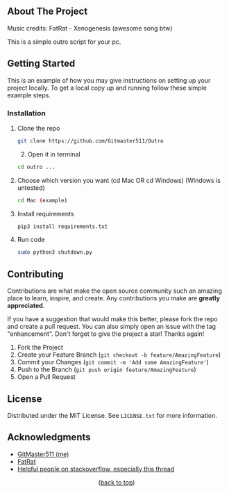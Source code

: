<!-- ABOUT THE PROJECT -->
## About The Project

Music credits: FatRat -  Xenogenesis  (awesome song btw)

This is a simple outro script for your pc. 



<!-- GETTING STARTED -->
## Getting Started

This is an example of how you may give instructions on setting up your project locally.
To get a local copy up and running follow these simple example steps.

### Installation

1. Clone the repo
   ```sh
   git clone https://github.com/Gitmaster511/Outro
   ```
   2. Open it in terminal
   ```sh
   cd outro ...
   ```
3. Choose which version you want (cd Mac OR cd Windows) (Windows is untested)
   ```sh
   cd Mac (example)
   ```
4. Install requirements
   ```sh
   pip3 install requirements.txt
   ```
5. Run code 
   ```sh
   sudo python3 shutdown.py
   ```



<!-- CONTRIBUTING -->
## Contributing

Contributions are what make the open source community such an amazing place to learn, inspire, and create. Any contributions you make are **greatly appreciated**.

If you have a suggestion that would make this better, please fork the repo and create a pull request. You can also simply open an issue with the tag "enhancement".
Don't forget to give the project a star! Thanks again!

1. Fork the Project
2. Create your Feature Branch (`git checkout -b feature/AmazingFeature`)
3. Commit your Changes (`git commit -m 'Add some AmazingFeature'`)
4. Push to the Branch (`git push origin feature/AmazingFeature`)
5. Open a Pull Request




<!-- LICENSE -->
## License

Distributed under the MIT License. See `LICENSE.txt` for more information.

<!-- ACKNOWLEDGMENTS -->
## Acknowledgments

* [GitMaster511 (me)](https://github.com/Gitmaster511)
* [FatRat](https://www.youtube.com/channel/UCa_UMppcMsHIzb5LDx1u9zQ)
* [Helpful people on stackoverflow, especially this thread](https://stackoverflow.com/questions/28438247/computer-shut-off-python-3-4)

<p align="middle">(<a href="#readme-top">back to top</a>)</p>


